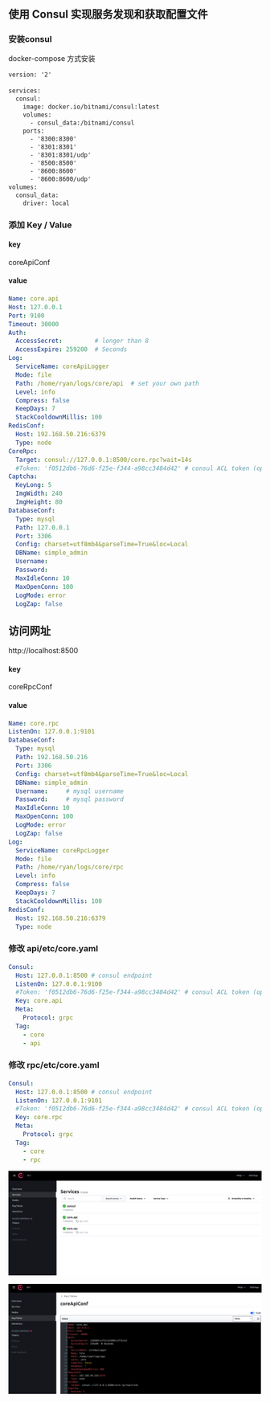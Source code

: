 ## 使用 Consul 实现服务发现和获取配置文件

### 安装consul
docker-compose 方式安装

```docker-compose
version: '2'

services:
  consul:
    image: docker.io/bitnami/consul:latest
    volumes:
      - consul_data:/bitnami/consul
    ports:
      - '8300:8300'
      - '8301:8301'
      - '8301:8301/udp'
      - '8500:8500'
      - '8600:8600'
      - '8600:8600/udp'
volumes:
  consul_data:
    driver: local
```

### 添加 Key / Value

#### key
coreApiConf

#### value
```yaml
Name: core.api
Host: 127.0.0.1
Port: 9100
Timeout: 30000
Auth:
  AccessSecret:         # longer than 8
  AccessExpire: 259200  # Seconds
Log:
  ServiceName: coreApiLogger
  Mode: file
  Path: /home/ryan/logs/core/api  # set your own path
  Level: info
  Compress: false
  KeepDays: 7
  StackCooldownMillis: 100
RedisConf:
  Host: 192.168.50.216:6379
  Type: node
CoreRpc:
  Target: consul://127.0.0.1:8500/core.rpc?wait=14s
  #Token: 'f0512db6-76d6-f25e-f344-a98cc3484d42' # consul ACL token (optional)
Captcha:
  KeyLong: 5
  ImgWidth: 240
  ImgHeight: 80
DatabaseConf:
  Type: mysql
  Path: 127.0.0.1
  Port: 3306
  Config: charset=utf8mb4&parseTime=True&loc=Local
  DBName: simple_admin
  Username: 
  Password: 
  MaxIdleConn: 10
  MaxOpenConn: 100
  LogMode: error
  LogZap: false
```

## 访问网址
http://localhost:8500

#### key
coreRpcConf

#### value

```yaml
Name: core.rpc
ListenOn: 127.0.0.1:9101
DatabaseConf:
  Type: mysql
  Path: 192.168.50.216
  Port: 3306
  Config: charset=utf8mb4&parseTime=True&loc=Local
  DBName: simple_admin
  Username:     # mysql username
  Password:     # mysql password
  MaxIdleConn: 10
  MaxOpenConn: 100
  LogMode: error
  LogZap: false
Log:
  ServiceName: coreRpcLogger
  Mode: file
  Path: /home/ryan/logs/core/rpc
  Level: info
  Compress: false
  KeepDays: 7
  StackCooldownMillis: 100
RedisConf:
  Host: 192.168.50.216:6379
  Type: node
```


### 修改 api/etc/core.yaml
```yaml
Consul:
  Host: 127.0.0.1:8500 # consul endpoint
  ListenOn: 127.0.0.1:9100
  #Token: 'f0512db6-76d6-f25e-f344-a98cc3484d42' # consul ACL token (optional)
  Key: core.api
  Meta:
    Protocol: grpc
  Tag:
    - core
    - api
```


### 修改 rpc/etc/core.yaml
```yaml
Consul:
  Host: 127.0.0.1:8500 # consul endpoint
  ListenOn: 127.0.0.1:9101
  #Token: 'f0512db6-76d6-f25e-f344-a98cc3484d42' # consul ACL token (optional)
  Key: core.rpc
  Meta:
    Protocol: grpc
  Tag:
    - core
    - rpc
```

![consul](../../assets/consul.png)

![consul](../../assets/consul_kv.png)
